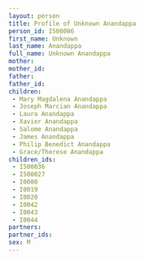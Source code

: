 ```yaml
---
layout: person
title: Profile of Unknown Anandappa
person_id: I500086
first_name: Unknown
last_name: Anandappa
full_name: Unknown Anandappa
mother: 
mother_id: 
father: 
father_id: 
children:
 - Mary Magdalena Anandappa
 - Joseph Marcian Anandappa
 - Laura Anandappa
 - Xavier Anandappa
 - Salome Anandappa
 - James Anandappa
 - Philip Benedict Anandappa
 - Grace/Therese Anandappa
children_ids:
 - I500036
 - I500027
 - I0000
 - I0019
 - I0020
 - I0042
 - I0043
 - I0044
partners:
partner_ids:
sex: M
---
```


